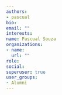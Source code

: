 ```yaml
---
authors:
- pascual
bio: 
email: ""
interests:
name: Pascual Souza
organizations:
- name: 
  url: ""
role: 
social:
superuser: true
user_groups:
- Alumni
---
```




